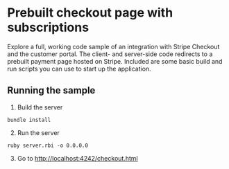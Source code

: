 # Prebuilt checkout page with subscriptions

Explore a full, working code sample of an integration with Stripe Checkout and the customer portal. The client- and server-side code redirects to a prebuilt payment page hosted on Stripe. Included are some basic build and run scripts you can use to start up the application.

## Running the sample

1. Build the server

```
bundle install
```

2. Run the server

```
ruby server.rbi -o 0.0.0.0
```

3. Go to [http://localhost:4242/checkout.html](http://localhost:4242/checkout.html)

